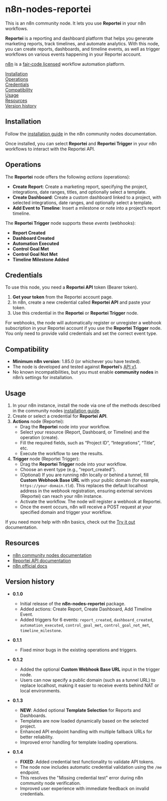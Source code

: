 # n8n-nodes-reportei

This is an n8n community node. It lets you use **Reportei** in your n8n workflows.

**Reportei** is a reporting and dashboard platform that helps you generate marketing reports, track timelines, and automate analytics. With this node, you can create reports, dashboards, and timeline events, as well as trigger workflows on various events happening in your Reportei account.

[n8n](https://n8n.io/) is a [fair-code licensed](https://docs.n8n.io/reference/license/) workflow automation platform.

[Installation](#installation)  
[Operations](#operations)  
[Credentials](#credentials)  
[Compatibility](#compatibility)  
[Usage](#usage)  
[Resources](#resources)  
[Version history](#version-history)

## Installation

Follow the [installation guide](https://docs.n8n.io/integrations/community-nodes/installation/) in the n8n community nodes documentation.

Once installed, you can select **Reportei** and **Reportei Trigger** in your n8n workflows to interact with the Reportei API.

## Operations

The **Reportei** node offers the following _actions_ (operations):

- **Create Report**: Create a marketing report, specifying the project, integrations, date ranges, titles, and optionally select a template.  
- **Create Dashboard**: Create a custom dashboard linked to a project, with selected integrations, date ranges, and optionally select a template.  
- **Add Event to Timeline**: Insert a milestone or note into a project’s report timeline.

The **Reportei Trigger** node supports these _events_ (webhooks):

- **Report Created**  
- **Dashboard Created**  
- **Automation Executed**  
- **Control Goal Met**  
- **Control Goal Not Met**  
- **Timeline Milestone Added**

## Credentials

To use this node, you need a **Reportei API** token (Bearer token).  
1. **Get your token** from the Reportei account page.  
2. In n8n, create a new credential called **Reportei API** and paste your token.  
3. Use this credential in the **Reportei** or **Reportei Trigger** node.

For webhooks, the node will automatically register or unregister a webhook subscription in your Reportei account if you use the **Reportei Trigger** node. You only need to provide valid credentials and set the correct event type.

## Compatibility

- **Minimum n8n version**: 1.85.0 (or whichever you have tested).  
- The node is developed and tested against **Reportei**’s [API v1](https://app.reportei.com/docs/api).  
- No known incompatibilities, but you must enable **community nodes** in n8n’s settings for installation.

## Usage

1. In your n8n instance, install the node via one of the methods described in the community nodes [installation guide](https://docs.n8n.io/integrations/community-nodes/installation/).  
2. Create or select a credential for **Reportei API**.  
3. **Actions** node (Reportei):
   - Drag the **Reportei** node into your workflow.  
   - Select your resource (Report, Dashboard, or Timeline) and the operation (create).  
   - Fill the required fields, such as “Project ID”, “Integrations”, “Title”, etc.  
   - Execute the workflow to see the results.
4. **Trigger** node (Reportei Trigger):
   - Drag the **Reportei Trigger** node into your workflow.  
   - Choose an event type (e.g., “report_created”).  
   - (Optional) If you are running n8n locally or behind a tunnel, fill **Custom Webhook Base URL** with your public domain (for example, `https://your-domain.tld`). This replaces the default localhost address in the webhook registration, ensuring external services (Reportei) can reach your n8n instance.  
   - Activate the workflow. The node will register a webhook at Reportei.  
   - Once the event occurs, n8n will receive a POST request at your specified domain and trigger your workflow.

If you need more help with n8n basics, check out the [Try it out](https://docs.n8n.io/try-it-out/) documentation.

## Resources

- [n8n community nodes documentation](https://docs.n8n.io/integrations/community-nodes/)  
- [Reportei API documentation](https://app.reportei.com/docs/api)  
- [n8n official docs](https://docs.n8n.io/)

## Version history

- **0.1.0**  
  - Initial release of the **n8n-nodes-reportei** package.  
  - Added actions: Create Report, Create Dashboard, Add Timeline Event.  
  - Added triggers for 6 events: `report_created`, `dashboard_created`, `automation_executed`, `control_goal_met`, `control_goal_not_met`, `timeline_milestone`.

- **0.1.1**  
  - Fixed minor bugs in the existing operations and triggers.

- **0.1.2**  
  - Added the optional **Custom Webhook Base URL** input in the trigger node.  
  - Users can now specify a public domain (such as a tunnel URL) to replace localhost, making it easier to receive events behind NAT or local environments.

- **0.1.3**  
  - **NEW**: Added optional **Template Selection** for Reports and Dashboards.  
  - Templates are now loaded dynamically based on the selected project.  
  - Enhanced API endpoint handling with multiple fallback URLs for better reliability.  
  - Improved error handling for template loading operations.

- **0.1.4**  
  - **FIXED**: Added credential test functionality to validate API tokens.  
  - The node now includes automatic credential validation using the `/me` endpoint.  
  - This resolves the "Missing credential test" error during n8n community node verification.  
  - Improved user experience with immediate feedback on invalid credentials.

